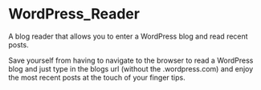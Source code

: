 # WordPress_Reader
A blog reader that allows you to enter a WordPress blog and read recent posts.

Save yourself from having to navigate to the browser to read a WordPress blog and just type in the blogs url (without the .wordpress.com) and enjoy the most recent posts at the touch of your finger tips.

